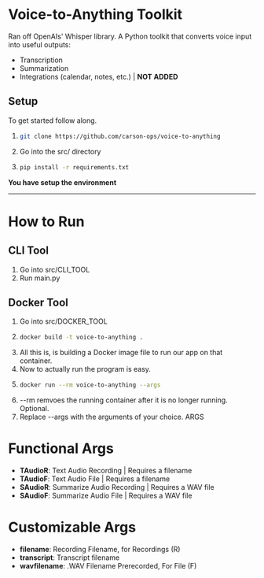 # Voice-to-Anything Toolkit

Ran off OpenAIs' Whisper library. A Python toolkit that converts voice input into useful outputs:
- Transcription
- Summarization
- Integrations (calendar, notes, etc.) | **NOT ADDED**

## Setup
To get started follow along.

1. ```bash
   git clone https://github.com/carson-ops/voice-to-anything
   ```
2. Go into the src/ directory
3. ```bash
   pip install -r requirements.txt
   ```
**You have setup the environment**

---
# How to Run
## CLI Tool
1. Go into src/CLI_TOOL
2. Run main.py

## Docker Tool
1. Go into src/DOCKER_TOOL
2. ```bash
   docker build -t voice-to-anything .
   ```
3. All this is, is building a Docker image file to run our app on that container.
4. Now to actually run the program is easy.
5. ```bash
   docker run --rm voice-to-anything --args
   ```
6. --rm remvoes the running container after it is no longer running. Optional.
7. Replace --args with the arguments of your choice.
ARGS
# Functional Args
- **TAudioR**: Text Audio Recording | Requires a filename
- **TAudioF**: Text Audio File | Requires a filename
- **SAudioR**: Summarize Audio Recording | Requires a WAV file
- **SAudioF**: Summarize Audio File | Requires a WAV file

# Customizable Args
- **filename**: Recording Filename, for Recordings (R)
- **transcript**: Transcript filename
- **wavfilename**: .WAV Filename Prerecorded, For File (F)
